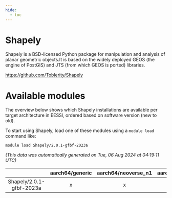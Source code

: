 ```yaml
---
hide:
  - toc
---
```


Shapely
=======


Shapely is a BSD-licensed Python package for manipulation and analysis of planar geometric objects.It is based on the widely deployed GEOS (the engine of PostGIS) and JTS (from which GEOS is ported) libraries.

https://github.com/Toblerity/Shapely
# Available modules


The overview below shows which Shapely installations are available per target architecture in EESSI, ordered based on software version (new to old).

To start using Shapely, load one of these modules using a `module load` command like:

```shell
module load Shapely/2.0.1-gfbf-2023a
```

*(This data was automatically generated on Tue, 06 Aug 2024 at 04:19:11 UTC)*  

| |aarch64/generic|aarch64/neoverse_n1|aarch64/neoverse_v1|x86_64/generic|x86_64/amd/zen2|x86_64/amd/zen3|x86_64/amd/zen4|x86_64/intel/haswell|x86_64/intel/skylake_avx512|
| :---: | :---: | :---: | :---: | :---: | :---: | :---: | :---: | :---: | :---: |
|Shapely/2.0.1-gfbf-2023a|x|x|x|x|x|x|x|x|x|
